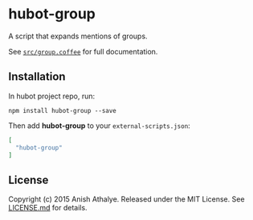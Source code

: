 # hubot-group

A script that expands mentions of groups.

See [`src/group.coffee`](src/group.coffee) for full documentation.

## Installation

In hubot project repo, run:

`npm install hubot-group --save`

Then add **hubot-group** to your `external-scripts.json`:

```json
[
  "hubot-group"
]
```

## License

Copyright (c) 2015 Anish Athalye. Released under the MIT License. See
[LICENSE.md][license] for details.

[license]: LICENSE.md
